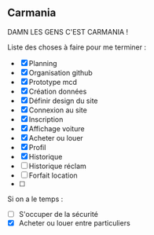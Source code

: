 ## Carmania


DAMN LES GENS C'EST CARMANIA !

Liste des choses à faire pour me terminer :

- [x] Planning
- [x] Organisation github
- [x] Prototype mcd
- [x] Création données
- [x] Définir design du site
- [x] Connexion au site
- [x] Inscription
- [x] Affichage voiture
- [x] Acheter ou louer
- [x] Profil
- [x] Historique
- [ ] Historique réclam
- [ ] Forfait location
- [ ] 

Si on a le temps : 
- [ ] S'occuper de la sécurité
- [x] Acheter ou louer entre particuliers
